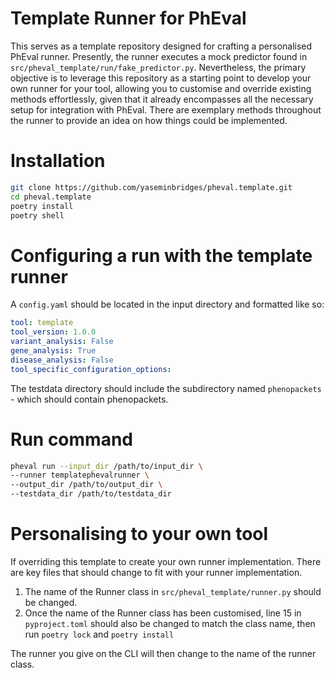 # Template Runner for PhEval

This serves as a template repository designed for crafting a personalised PhEval runner. Presently, the runner executes a mock predictor found in `src/pheval_template/run/fake_predictor.py`. Nevertheless, the primary objective is to leverage this repository as a starting point to develop your own runner for your tool, allowing you to customise and override existing methods effortlessly, given that it already encompasses all the necessary setup for integration with PhEval. There are exemplary methods throughout the runner to provide an idea on how things could be implemented.

# Installation

```bash
git clone https://github.com/yaseminbridges/pheval.template.git
cd pheval.template
poetry install
poetry shell
```

# Configuring a run with the template runner

A `config.yaml` should be located in the input directory and formatted like so:

```yaml
tool: template
tool_version: 1.0.0
variant_analysis: False
gene_analysis: True
disease_analysis: False
tool_specific_configuration_options:
```

The testdata directory should include the subdirectory named `phenopackets` - which should contain phenopackets.

# Run command

```bash
pheval run --input_dir /path/to/input_dir \
--runner templatephevalrunner \
--output_dir /path/to/output_dir \
--testdata_dir /path/to/testdata_dir
```

# Personalising to your own tool

If overriding this template to create your own runner implementation. There are key files that should change to fit with your runner implementation.

1. The name of the Runner class in `src/pheval_template/runner.py` should be changed.
2. Once the name of the Runner class has been customised, line 15 in `pyproject.toml` should also be changed to match the class name, then run `poetry lock` and `poetry install`

The runner you give on the CLI will then change to the name of the runner class.